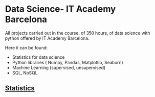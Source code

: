 # Data Science- IT Academy Barcelona

All projects carried out in the course, of 350 hours, of data science with python offered by IT Academy Barcelona.

Here it can be found:

- Statistics for data science
- Python libraries ( Numpy, Pandas, Matplotlib, Seaborn)
- Machine Learning (supervised, unsupervised)
- SQL, NoSQL


## [Statistics](https://github.com/ssilvacris/Data_Science-IT-Academy-Barcelona/tree/main/Sprint_7)
